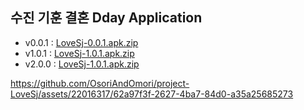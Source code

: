 ## 수진 기훈 결혼 Dday Application
- v0.0.1 : [LoveSj-0.0.1.apk.zip](https://github.com/OsoriAndOmori/LoveSj/files/3480514/default.zip)
- v1.0.1 : [LoveSj-1.0.1.apk.zip](https://github.com/OsoriAndOmori/LoveSj/files/3532454/LoveSj-1.0.1.apk.zip)
- v2.0.0 : [LoveSj-1.0.1.apk.zip](https://github.com/OsoriAndOmori/project-LoveSj/files/14544565/love-sj-2.0.0.apk.zip)

https://github.com/OsoriAndOmori/project-LoveSj/assets/22016317/62a97f3f-2627-4ba7-84d0-a35a25685273
